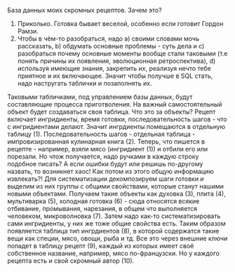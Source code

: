 База данных моих скромных рецептов. Зачем это?
1) Приколько. Готовка бывает веселой, особенно если готовит Гордон Рамзи.
2) Чтобы в чём-то разобраться, надо a) своими словами мочь рассказать, b) обдумать основные проблемы - суть дела и c) разобраться почему основные моменты вообще стали таковыми (т.е понять причины их появления, эволюционная ретроспектива), d) используя имеющие знания, закрепить их, реализуя нечто тебе приятное и их включающее.
Значит чтобы получше в SQL стать, надо настругать таблички и позаполнять их.

Таковыми табличками, под управлением базы данных, будут составляющие процесса приготволения.
На важный самостоятельный объект будет создаваться своя таблица.
Что это за объекты?
Рецепт включает ингридиенты, время готовки, последовательность шагов - что с ингридиентами делают.
Значит ингрдиенты помещаются в отдельную таблицу (1).
Последовательность шагов - отдельная таблица - импровизированная кулинарная книга (2).
Теперь, что пишется в рецепте - например, взяли мясо (ингридиент (1)) и отбили его или порезали. Но чтож получается, надо ручками в каждую строку подобное писать? А если ошибки будут или решишь по-другому назвать, то возникнет хаос! Как потом из этого общую информацию извлекать?! Для систематизации декомпозируем шаги готовки и выделим из них группы с общими свойствами, которые станут нашими новыми объектами.
Получаем такие объекты как духовка (3), плита (4), мультиварка (5), холодная готовка (6) - сюда относятся всякие отбивание, промывания, нарезания, в общем что выполняется человеком, микроволновка (7).
Затем надо как-то систематизировать сами ингридиенты, у них же тоже общие свойства есть. Таким образом появляется таблица тип ингрдиентов (8), в которой содержатся такие вещи как специи, мясо, овощи, рыба и тд.
Все это через внешние ключи попадет в таблицу рецепт (9), каждый из которых имеет своё собственное название, например, мясо по-французски. Но у каждого рецепта есть и свой скромный автор (10).

